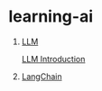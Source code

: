 # learning-ai

1. [LLM](/docs/LLM)

    [LLM Introduction](/docs/LLM/Introduction%20LLM.ipynb)

2. [LangChain](/docs/langchain/Langchain.ipynb)
